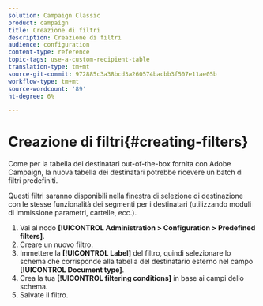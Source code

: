 ```yaml
---
solution: Campaign Classic
product: campaign
title: Creazione di filtri
description: Creazione di filtri
audience: configuration
content-type: reference
topic-tags: use-a-custom-recipient-table
translation-type: tm+mt
source-git-commit: 972885c3a38bcd3a260574bacbb3f507e11ae05b
workflow-type: tm+mt
source-wordcount: '89'
ht-degree: 6%

---
```



# Creazione di filtri{#creating-filters}

Come per la tabella dei destinatari out-of-the-box fornita con  Adobe Campaign, la nuova tabella dei destinatari potrebbe ricevere un batch di filtri predefiniti.

Questi filtri saranno disponibili nella finestra di selezione di destinazione con le stesse funzionalità dei segmenti per i destinatari (utilizzando moduli di immissione parametri, cartelle, ecc.).

1. Vai al nodo **[!UICONTROL Administration > Configuration > Predefined filters]**.
1. Creare un nuovo filtro.
1. Immettere la **[!UICONTROL Label]** del filtro, quindi selezionare lo schema che corrisponde alla tabella del destinatario esterno nel campo **[!UICONTROL Document type]**.
1. Crea la tua **[!UICONTROL filtering conditions]** in base ai campi dello schema.
1. Salvate il filtro.


